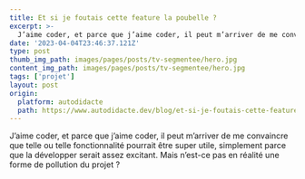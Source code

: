```yaml
---
title: Et si je foutais cette feature la poubelle ?
excerpt: >-
  J’aime coder, et parce que j’aime coder, il peut m’arriver de me convaincre que telle ou telle fonctionnalité pourrait être super utile, simplement parce que la développer serait assez excitant. Mais n’est-ce pas en réalité une forme de pollution du projet ?
date: '2023-04-04T23:46:37.121Z'
type: post
thumb_img_path: images/pages/posts/tv-segmentee/hero.jpg
content_img_path: images/pages/posts/tv-segmentee/hero.jpg
tags: ['projet']
layout: post
origin:
  platform: autodidacte
  path: https://www.autodidacte.dev/blog/et-si-je-foutais-cette-feature-la-poubelle
---
```


J’aime coder, et parce que j’aime coder, il peut m’arriver de me convaincre que telle ou telle fonctionnalité pourrait être super utile, simplement parce que la développer serait assez excitant. Mais n’est-ce pas en réalité une forme de pollution du projet ?